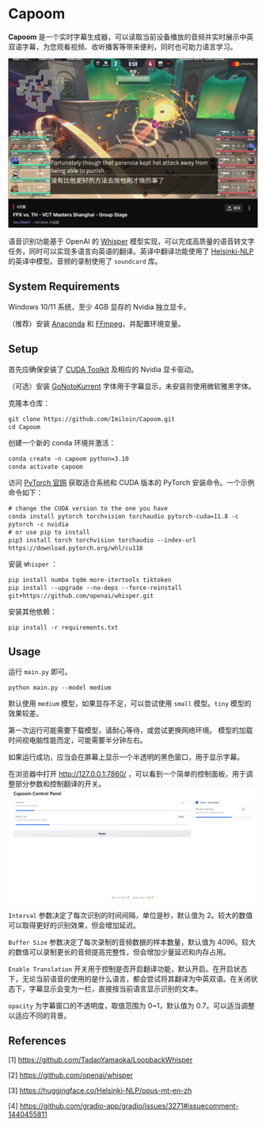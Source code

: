 # Capoom

**Capoom** 是一个实时字幕生成器，可以读取当前设备播放的音频并实时展示中英双语字幕，为您观看视频、收听播客等带来便利，同时也可助力语言学习。

<img src="README.assets/demo.png" alt="demo" style="zoom: 67%;" />

语音识别功能基于 OpenAI 的 [Whisper](https://github.com/openai/whisper) 模型实现，可以完成高质量的语音转文字任务，同时可以实现多语言向英语的翻译。英译中翻译功能使用了 [Helsinki-NLP](https://huggingface.co/Helsinki-NLP/opus-mt-en-zh) 的英译中模型。音频的录制使用了 `soundcard` 库。




## System Requirements

Windows 10/11 系统，至少 4GB 显存的 Nvidia 独立显卡。

（推荐）安装 [Anaconda](https://www.anaconda.com/download) 和 [FFmpeg](https://ffmpeg.org/)，并配置环境变量。




## Setup

首先应确保安装了 [CUDA Toolkit](https://developer.nvidia.com/cuda-toolkit) 及相应的 Nvidia 显卡驱动。

（可选）安装 [GoNotoKurrent](https://github.com/satbyy/go-noto-universal/releases) 字体用于字幕显示，未安装则使用微软雅黑字体。

克隆本仓库：

```shell
git clone https://github.com/Imiloin/Capoom.git
cd Capoom
```

创建一个新的 conda 环境并激活：

```shell
conda create -n capoom python=3.10
conda activate capoom
```

访问 [PyTorch 官网](https://pytorch.org/get-started/locally/) 获取适合系统和 CUDA 版本的 PyTorch 安装命令。一个示例命令如下：

```shell
# change the CUDA version to the one you have
conda install pytorch torchvision torchaudio pytorch-cuda=11.8 -c pytorch -c nvidia
# or use pip to install
pip3 install torch torchvision torchaudio --index-url https://download.pytorch.org/whl/cu118
```

安装 `Whisper` ：

```shell
pip install numba tqdm more-itertools tiktoken
pip install --upgrade --no-deps --force-reinstall git+https://github.com/openai/whisper.git
```

安装其他依赖：

```shell
pip install -r requirements.txt
```



## Usage

运行 `main.py` 即可。

```shell
python main.py --model medium
```
默认使用 `medium` 模型，如果显存不足，可以尝试使用 `small` 模型。`tiny` 模型的效果较差。

第一次运行可能需要下载模型，请耐心等待，或尝试更换网络环境。
模型的加载时间视电脑性能而定，可能需要半分钟左右。

如果运行成功，应当会在屏幕上显示一个半透明的黑色窗口，用于显示字幕。

在浏览器中打开 http://127.0.0.1:7860/ ，可以看到一个简单的控制面板，用于调整部分参数和控制翻译的开关。
<img src="README.assets/control_panel.png" alt="control_panel" style="zoom: 50%;" />

`Interval` 参数决定了每次识别的时间间隔，单位是秒，默认值为 2。较大的数值可以取得更好的识别效果，但会增加延迟。

`Buffer Size` 参数决定了每次录制的音频数据的样本数量，默认值为 4096。较大的数值可以录制更长的音频提高完整性，但会增加少量延迟和内存占用。

`Enable Translation` 开关用于控制是否开启翻译功能，默认开启。在开启状态下，无论当前语音的使用的是什么语言，都会尝试将其翻译为中英双语。在关闭状态下，字幕显示会变为一栏，直接按当前语言显示识别的文本。

`opacity` 为字幕窗口的不透明度，取值范围为 0~1，默认值为 0.7。可以适当调整以适应不同的背景。




## References

[1] https://github.com/TadaoYamaoka/LoopbackWhisper

[2] https://github.com/openai/whisper

[3] https://huggingface.co/Helsinki-NLP/opus-mt-en-zh

[4] https://github.com/gradio-app/gradio/issues/3271#issuecomment-1440455811
